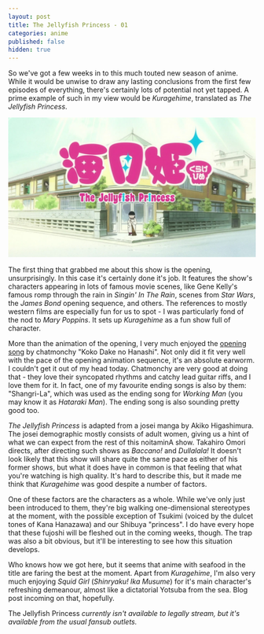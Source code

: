 ```yaml
---
layout: post
title: The Jellyfish Princess - 01
categories: anime
published: false
hidden: true
---
```

So we've got a few weeks in to this much touted new season of anime. While it would be unwise to draw any lasting conclusions from the first few episodes of everything, there's certainly lots of potential not yet tapped. A prime example of such in my view would be *Kuragehime*, translated as *The Jellyfish Princess*.

![The Jellyfish Princess](/images/blog/2010/10/21/title.jpg)

The first thing that grabbed me about this show is the opening, unsurprisingly. In this case it's certainly done it's job. It features the show's characters appearing in lots of famous movie scenes, like Gene Kelly's famous romp through the rain in *Singin' In The Rain*, scenes from *Star Wars*, the *James Bond* opening sequence, and others. The references to mostly western films are especially fun for us to spot - I was particularly fond of the nod to *Mary Poppins*. It sets up *Kuragehime* as a fun show full of character.

More than the animation of the opening, I very much enjoyed the [opening song](http://www.youtube.com/watch?v=yv03l5eFoI8) by chatmonchy "Koko Dake no Hanashi". Not only did it fit very well with the pace of the opening animation sequence, it's an absolute earworm. I couldn't get it out of my head today. Chatmonchy are very good at doing that - they love their syncopated rhythms and catchy lead guitar riffs, and I love them for it. In fact, one of my favourite ending songs is also by them: "Shangri-La", which was used as the ending song for *Working Man* (you may know it as *Hataraki Man*). The ending song is also sounding pretty good too.

*The Jellyfish Princess* is adapted from a josei manga by Akiko Higashimura. The josei demographic mostly consists of adult women, giving us a hint of what we can expect from the rest of this noitaminA show. Takahiro Omori directs, after directing such shows as *Baccano!* and *Dullalala!* It doesn't look likely that this show will share quite the same pace as either of his former shows, but what it does have in common is that feeling that what you're watching is high quality. It's hard to describe this, but it made me think that *Kuragehime* was good despite a number of factors.

One of these factors are the characters as a whole. While we've only just been introduced to them, they're big walking one-dimensional stereotypes at the moment, with the possible exception of Tsukimi (voiced by the dulcet tones of Kana Hanazawa) and our Shibuya "princess". I do have every hope that these fujoshi will be fleshed out in the coming weeks, though. The trap was also a bit obvious, but it'll be interesting to see how this situation develops.

Who knows how we got here, but it seems that anime with seafood in the title are faring the best at the moment. Apart from *Kuragehime*, I'm also very much enjoying *Squid Girl* (*Shinryaku! Ika Musume*) for it's main character's refreshing demeanour, almost like a dictatorial Yotsuba from the sea. Blog post incoming on that, hopefully.

The Jellyfish Princess *currently isn't available to legally stream, but it's available from the usual fansub outlets.*

